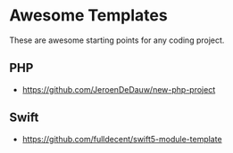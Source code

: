 # Awesome Templates

These are awesome starting points for any coding project.

## PHP

* https://github.com/JeroenDeDauw/new-php-project

## Swift

* https://github.com/fulldecent/swift5-module-template
